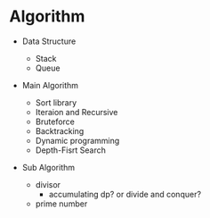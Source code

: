 # Algorithm

- Data Structure
  - Stack
  - Queue

- Main Algorithm
  - Sort library
  - Iteraion and Recursive
  - Bruteforce
  - Backtracking
  - Dynamic programming
  - Depth-Fisrt Search

- Sub Algorithm
  - divisor
    - accumulating dp? or divide and conquer?
  - prime number
